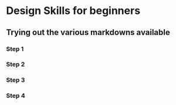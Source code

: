 # Design Skills for beginners
## Trying out the various markdowns available

### Step 1


### Step 2



### Step 3



### Step 4
